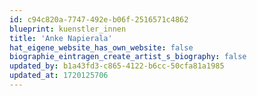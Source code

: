 ```yaml
---
id: c94c820a-7747-492e-b06f-2516571c4862
blueprint: kuenstler_innen
title: 'Anke Napierala'
hat_eigene_website_has_own_website: false
biographie_eintragen_create_artist_s_biography: false
updated_by: b1a43fd3-c865-4122-b6cc-50cfa81a1985
updated_at: 1720125706
---
```

